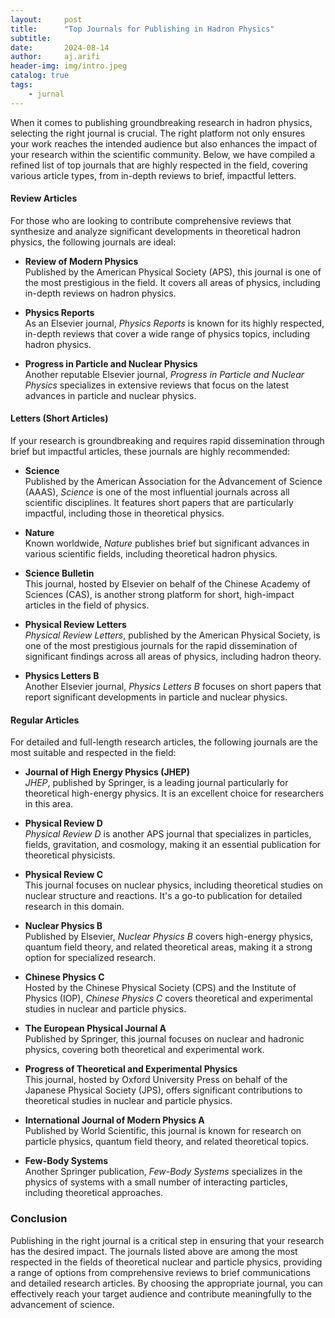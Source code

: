 ```yaml
---
layout:     post
title:      "Top Journals for Publishing in Hadron Physics"
subtitle:   
date:       2024-08-14
author:     aj.arifi
header-img: img/intro.jpeg
catalog: true
tags:
    - jurnal
---
```


When it comes to publishing groundbreaking research in hadron physics, selecting the right journal is crucial. 
The right platform not only ensures your work reaches the intended audience but also enhances the impact of your research within the scientific community. 
Below, we have compiled a refined list of top journals that are highly respected in the field, covering various article types, from in-depth reviews to brief, impactful letters.

#### Review Articles

For those who are looking to contribute comprehensive reviews that synthesize and analyze significant developments in theoretical hadron physics, the following journals are ideal:

- **Review of Modern Physics** \
  Published by the American Physical Society (APS), this journal is one of the most prestigious in the field. It covers all areas of physics, including in-depth reviews on hadron physics.

- **Physics Reports** \
  As an Elsevier journal, *Physics Reports* is known for its highly respected, in-depth reviews that cover a wide range of physics topics, including hadron physics.

- **Progress in Particle and Nuclear Physics** \
  Another reputable Elsevier journal, *Progress in Particle and Nuclear Physics* specializes in extensive reviews that focus on the latest advances in particle and nuclear physics.

#### Letters (Short Articles)

If your research is groundbreaking and requires rapid dissemination through brief but impactful articles, these journals are highly recommended:

- **Science** \
  Published by the American Association for the Advancement of Science (AAAS), *Science* is one of the most influential journals across all scientific disciplines. It features short papers that are particularly impactful, including those in theoretical physics.

- **Nature** \
  Known worldwide, *Nature* publishes brief but significant advances in various scientific fields, including theoretical hadron physics.

- **Science Bulletin** \
  This journal, hosted by Elsevier on behalf of the Chinese Academy of Sciences (CAS), is another strong platform for short, high-impact articles in the field of physics.

- **Physical Review Letters** \
  *Physical Review Letters*, published by the American Physical Society, is one of the most prestigious journals for the rapid dissemination of significant findings across all areas of physics, including hadron theory.

- **Physics Letters B** \
  Another Elsevier journal, *Physics Letters B* focuses on short papers that report significant developments in particle and nuclear physics.

#### Regular Articles

For detailed and full-length research articles, the following journals are the most suitable and respected in the field:

- **Journal of High Energy Physics (JHEP)** \
  *JHEP*, published by Springer, is a leading journal particularly for theoretical high-energy physics. It is an excellent choice for researchers in this area.

- **Physical Review D** \
  *Physical Review D* is another APS journal that specializes in particles, fields, gravitation, and cosmology, making it an essential publication for theoretical physicists.

- **Physical Review C** \
  This journal focuses on nuclear physics, including theoretical studies on nuclear structure and reactions. It's a go-to publication for detailed research in this domain.

- **Nuclear Physics B** \
  Published by Elsevier, *Nuclear Physics B* covers high-energy physics, quantum field theory, and related theoretical areas, making it a strong option for specialized research.

- **Chinese Physics C** \
  Hosted by the Chinese Physical Society (CPS) and the Institute of Physics (IOP), *Chinese Physics C* covers theoretical and experimental studies in nuclear and particle physics.

- **The European Physical Journal A** \
  Published by Springer, this journal focuses on nuclear and hadronic physics, covering both theoretical and experimental work.

- **Progress of Theoretical and Experimental Physics** \
  This journal, hosted by Oxford University Press on behalf of the Japanese Physical Society (JPS), offers significant contributions to theoretical studies in nuclear and particle physics.

- **International Journal of Modern Physics A** \
  Published by World Scientific, this journal is known for research on particle physics, quantum field theory, and related theoretical topics.

- **Few-Body Systems** \
  Another Springer publication, *Few-Body Systems* specializes in the physics of systems with a small number of interacting particles, including theoretical approaches.

### Conclusion

Publishing in the right journal is a critical step in ensuring that your research has the desired impact. 
The journals listed above are among the most respected in the fields of theoretical nuclear and particle physics, providing a range of options from comprehensive reviews to brief communications and detailed research articles. 
By choosing the appropriate journal, you can effectively reach your target audience and contribute meaningfully to the advancement of science.
